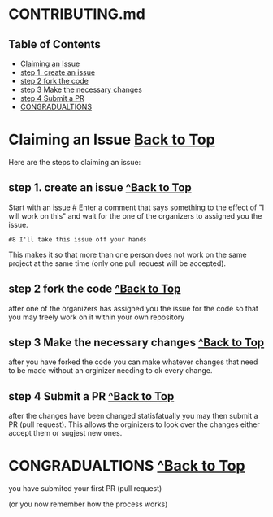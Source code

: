 # CONTRIBUTING.md

## Table of Contents
- [Claiming an Issue](#Claiming-an-Issue)
- [step 1. create an issue](#step-1.-create-an-issue)
- [step 2 fork the code](#step-2-fork-the-code)
- [step 3 Make the necessary changes](#step-3-Make-the-necessary-changes)
- [step 4 Submit a PR](#step-4-Submit-a-PR)
- [CONGRADUALTIONS](#CONGRADUALTIONS)

# Claiming an Issue [Back to Top](#Table-of-Contents)
Here are the steps to claiming an issue:

## step 1. create an issue [^Back to Top](#Table-of-Contents)

Start with an issue # Enter a comment that says something to the effect of "I will work on this" and wait for the  one of the organizers to assigned you the issue.
```
#8 I'll take this issue off your hands
```
This makes it so that more than one person does not work on the same project at the same time (only one pull request will be accepted). 

## step 2 fork the code [^Back to Top](#Table-of-Contents)
after one of the organizers has  assigned you the issue for the code so that you may freely work on it within your own repository

## step 3 Make the necessary changes [^Back to Top](#Table-of-Contents)
after you have forked the code you can make whatever changes that need to be made without an orginizer needing to ok every change.

## step 4 Submit a PR [^Back to Top](#Table-of-Contents)
after the changes have been changed statisfatually you may then submit a PR (pull request). This allows the orginizers to look over the changes either accept them or sugjest new ones.  

# CONGRADUALTIONS [^Back to Top](#Table-of-Contents)
you have submited your first PR (pull request)

(or you now remember how the process works)
